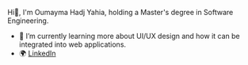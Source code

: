Hi👋, I'm Oumayma Hadj Yahia, holding a Master's degree in Software Engineering.

- 🌱 I’m currently learning more about UI/UX design and how it can be integrated into web applications.
- 🌍 [LinkedIn](https://www.linkedin.com/in/hadj-yahia-oumayma-0879081a1/)

<!--
**OumaymaHadj/OumaymaHadj** is a ✨ _special_ ✨ repository because its `README.md` (this file) appears on your GitHub profile.

Here are some ideas to get you started:

- 🔭 I’m currently working on ...
- 🌱 I’m currently learning ...
- 👯 I’m looking to collaborate on ...
- 🤔 I’m looking for help with ...
- 💬 Ask me about ...
- 📫 How to reach me: ...
- 😄 Pronouns: ...
- ⚡ Fun fact: ...
-->
